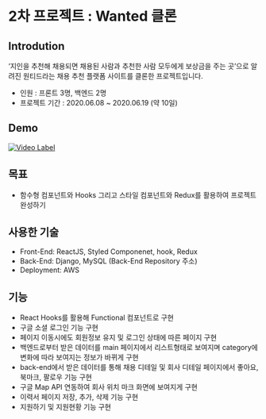 # 2차 프로젝트 : Wanted 클론

## Introdution
‘지인을 추천해 채용되면 채용된 사람과 추천한 사람 모두에게 보상금을 주는 곳’으로 알려진 원티드라는 채용 추천 플랫폼 사이트를 클론한 프로젝트입니다.<br/>
- 인원 : 프론트 3명, 백엔드 2명
- 프로젝트 기간 : 2020.06.08 ~ 2020.06.19 (약 10일)


## Demo
[![Video Label](http://img1.daumcdn.net/thumb/C400x300.fpng/?fname=http://t1.daumcdn.net/brunch/service/user/Nzn/image/9C1pmNL6IByiihIQ3QXfR6qZw6k.png)](https://www.youtube.com/watch?v=I54QGEJnOo8)


## 목표
- 함수형 컴포넌트와 Hooks 그리고 스타일 컴포넌트와 Redux를 활용하여 프로젝트 완성하기

## 사용한 기술
- Front-End: ReactJS, Styled Componenet, hook, Redux
- Back-End: Django, MySQL (Back-End Repository 주소)
- Deployment: AWS

## 기능
- React Hooks를 활용해 Functional 컴포넌트로 구현
- 구글 소셜 로그인 기능 구현
- 페이지 이동시에도 회원정보 유지 및 로그인 상태에 따른 페이지 구현
- 백엔드로부터 받은 데이터를 main 페이지에서 리스트형태로 보여지며 category에 변화에 따라 보여지는 정보가 바뀌게 구현
- back-end에서 받은 데이터를 통해 채용 디테일 및 회사 디테일 페이지에서 좋아요, 북마크, 팔로우 기능 구현
- 구글 Map API 연동하여 회사 위치 마크 화면에 보여지게 구현
- 이력서 페이지 저장, 추가, 삭제 기능 구현
- 지원하기 및 지원현황 기능 구현

